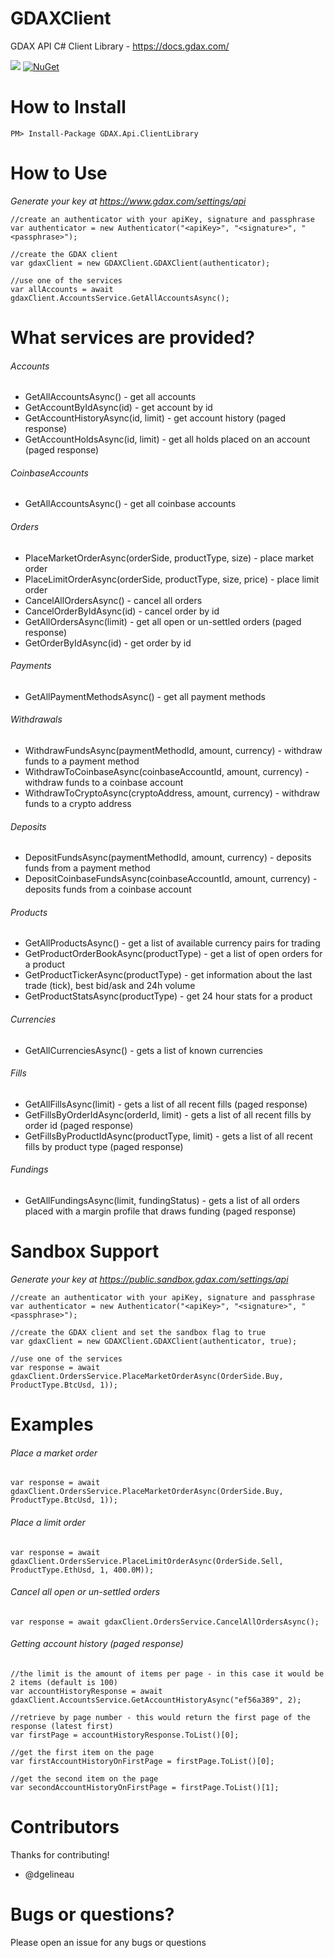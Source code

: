 # GDAXClient
GDAX API C# Client Library - https://docs.gdax.com/

<a href="https://travis-ci.org/dougdellolio/gdax-csharp"><img src="https://travis-ci.org/dougdellolio/gdax-csharp.svg?branch=master"></a> [![NuGet](https://img.shields.io/nuget/v/GDAX.Api.ClientLibrary.svg)](https://www.nuget.org/packages/GDAX.Api.ClientLibrary/)

<h1>How to Install</h1>

`PM> Install-Package GDAX.Api.ClientLibrary`

<h1>How to Use</h1>

<i>Generate your key at https://www.gdax.com/settings/api</i>

````
//create an authenticator with your apiKey, signature and passphrase
var authenticator = new Authenticator("<apiKey>", "<signature>", "<passphrase>");

//create the GDAX client
var gdaxClient = new GDAXClient.GDAXClient(authenticator);

//use one of the services 
var allAccounts = await gdaxClient.AccountsService.GetAllAccountsAsync();
````

<h1>What services are provided?</h1>

###### Accounts ######
- GetAllAccountsAsync() - get all accounts
- GetAccountByIdAsync(id) - get account by id
- GetAccountHistoryAsync(id, limit) - get account history (paged response)
- GetAccountHoldsAsync(id, limit) - get all holds placed on an account (paged response)

###### CoinbaseAccounts ######
- GetAllAccountsAsync() - get all coinbase accounts

###### Orders ######
- PlaceMarketOrderAsync(orderSide, productType, size) - place market order
- PlaceLimitOrderAsync(orderSide, productType, size, price) - place limit order
- CancelAllOrdersAsync() - cancel all orders
- CancelOrderByIdAsync(id) - cancel order by id
- GetAllOrdersAsync(limit) - get all open or un-settled orders (paged response)
- GetOrderByIdAsync(id) - get order by id

###### Payments ######
- GetAllPaymentMethodsAsync() - get all payment methods

###### Withdrawals ######
- WithdrawFundsAsync(paymentMethodId, amount, currency) - withdraw funds to a payment method
- WithdrawToCoinbaseAsync(coinbaseAccountId, amount, currency) - withdraw funds to a coinbase account
- WithdrawToCryptoAsync(cryptoAddress, amount, currency) - withdraw funds to a crypto address

###### Deposits ######
- DepositFundsAsync(paymentMethodId, amount, currency) - deposits funds from a payment method
- DepositCoinbaseFundsAsync(coinbaseAccountId, amount, currency) - deposits funds from a coinbase account

###### Products ######
- GetAllProductsAsync() - get a list of available currency pairs for trading
- GetProductOrderBookAsync(productType) - get a list of open orders for a product
- GetProductTickerAsync(productType) - get information about the last trade (tick), best bid/ask and 24h volume
- GetProductStatsAsync(productType) - get 24 hour stats for a product

###### Currencies ######
- GetAllCurrenciesAsync() - gets a list of known currencies

###### Fills ######
- GetAllFillsAsync(limit) - gets a list of all recent fills (paged response)
- GetFillsByOrderIdAsync(orderId, limit) - gets a list of all recent fills by order id (paged response)
- GetFillsByProductIdAsync(productType, limit) - gets a list of all recent fills by product type (paged response)

###### Fundings ######
- GetAllFundingsAsync(limit, fundingStatus) - gets a list of all orders placed with a margin profile that draws funding (paged response)

<h1>Sandbox Support</h1>

<i>Generate your key at https://public.sandbox.gdax.com/settings/api</i>

````
//create an authenticator with your apiKey, signature and passphrase
var authenticator = new Authenticator("<apiKey>", "<signature>", "<passphrase>");

//create the GDAX client and set the sandbox flag to true
var gdaxClient = new GDAXClient.GDAXClient(authenticator, true);

//use one of the services 
var response = await gdaxClient.OrdersService.PlaceMarketOrderAsync(OrderSide.Buy, ProductType.BtcUsd, 1));
````

<h1>Examples</h1>

###### Place a market order ######

`var response = await gdaxClient.OrdersService.PlaceMarketOrderAsync(OrderSide.Buy, ProductType.BtcUsd, 1));`

###### Place a limit order ######

`var response = await gdaxClient.OrdersService.PlaceLimitOrderAsync(OrderSide.Sell, ProductType.EthUsd, 1, 400.0M));`

###### Cancel all open or un-settled orders ######

`var response = await gdaxClient.OrdersService.CancelAllOrdersAsync();`

###### Getting account history (<i>paged response</i>) ######

````
//the limit is the amount of items per page - in this case it would be 2 items (default is 100)
var accountHistoryResponse = await gdaxClient.AccountsService.GetAccountHistoryAsync("ef56a389", 2);

//retrieve by page number - this would return the first page of the response (latest first)
var firstPage = accountHistoryResponse.ToList()[0];

//get the first item on the page
var firstAccountHistoryOnFirstPage = firstPage.ToList()[0];

//get the second item on the page
var secondAccountHistoryOnFirstPage = firstPage.ToList()[1];
````

<h1>Contributors</h1>

Thanks for contributing!

- @dgelineau

<h1>Bugs or questions?</h1>

Please open an issue for any bugs or questions

